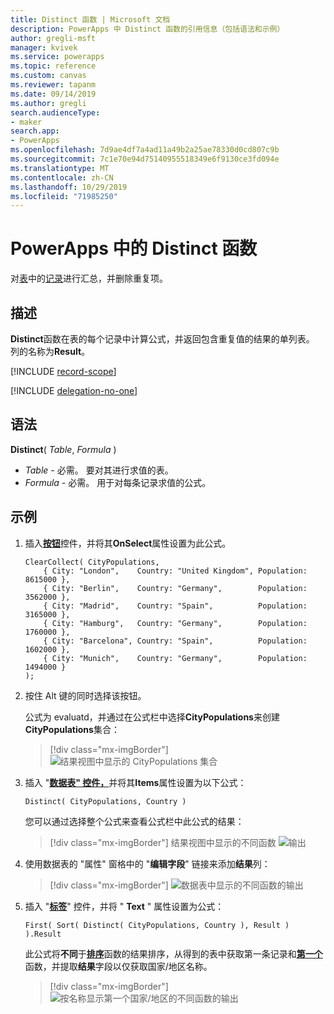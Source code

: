```yaml
---
title: Distinct 函数 | Microsoft 文档
description: PowerApps 中 Distinct 函数的引用信息（包括语法和示例）
author: gregli-msft
manager: kvivek
ms.service: powerapps
ms.topic: reference
ms.custom: canvas
ms.reviewer: tapanm
ms.date: 09/14/2019
ms.author: gregli
search.audienceType:
- maker
search.app:
- PowerApps
ms.openlocfilehash: 7d9ae4df7a4ad11a49b2a25ae78330d0cd807c9b
ms.sourcegitcommit: 7c1e70e94d75140955518349e6f9130ce3fd094e
ms.translationtype: MT
ms.contentlocale: zh-CN
ms.lasthandoff: 10/29/2019
ms.locfileid: "71985250"
---
```

# <a name="distinct-function-in-powerapps"></a>PowerApps 中的 Distinct 函数
对[表](../working-with-tables.md)中的[记录](../working-with-tables.md#records)进行汇总，并删除重复项。

## <a name="description"></a>描述
**Distinct**函数在表的每个记录中计算公式，并返回包含重复值的结果的单列表。  列的名称为**Result**。  

[!INCLUDE [record-scope](../../../includes/record-scope.md)]

[!INCLUDE [delegation-no-one](../../../includes/delegation-no-one.md)]

## <a name="syntax"></a>语法
**Distinct**( *Table*, *Formula* )

* *Table* - 必需。  要对其进行求值的表。
* *Formula* - 必需。  用于对每条记录求值的公式。

## <a name="example"></a>示例

1. 插入[**按钮**](../controls/control-button.md)控件，并将其**OnSelect**属性设置为此公式。

    ```powerapps-dot
    ClearCollect( CityPopulations,
        { City: "London",    Country: "United Kingdom", Population: 8615000 },
        { City: "Berlin",    Country: "Germany",        Population: 3562000 },
        { City: "Madrid",    Country: "Spain",          Population: 3165000 },
        { City: "Hamburg",   Country: "Germany",        Population: 1760000 },
        { City: "Barcelona", Country: "Spain",          Population: 1602000 },
        { City: "Munich",    Country: "Germany",        Population: 1494000 }
    );
    ```

1. 按住 Alt 键的同时选择该按钮。

    公式为 evaluatd，并通过在公式栏中选择**CityPopulations**来创建**CityPopulations**集合：

    > [!div class="mx-imgBorder"]
    > ![结果视图中显示的 CityPopulations 集合](media/function-distinct/citypopulations-create.png)

1. 插入 "[**数据表" 控件，**](../controls/control-data-table.md)并将其**Items**属性设置为以下公式：

    ```powerapps-dot
    Distinct( CityPopulations, Country )
    ```

    您可以通过选择整个公式来查看公式栏中此公式的结果：

    > [!div class="mx-imgBorder"]
    > 结果视图中显示的不同函数 ![输出](media/function-distinct/citypopulations-distinct.png)

1. 使用数据表的 "属性" 窗格中的 "**编辑字段**" 链接来添加**结果**列：

    > [!div class="mx-imgBorder"]
    > ![数据表中显示的不同函数的输出](media/function-distinct/citypopulations-datatable.png)

1. 插入 "[**标签**](../controls/control-text-box.md)" 控件，并将 " **Text** " 属性设置为公式：

    ```powerapps-dot
    First( Sort( Distinct( CityPopulations, Country ), Result ) ).Result
    ```

    此公式将**不同**于[**排序**](function-sort.md)函数的结果排序，从得到的表中获取第一条记录和[**第一个**](function-first-last.md)函数，并提取**结果**字段以仅获取国家/地区名称。

    > [!div class="mx-imgBorder"]
    > ![按名称显示第一个国家/地区的不同函数的输出](media/function-distinct/citypopulations-first.png)

     
